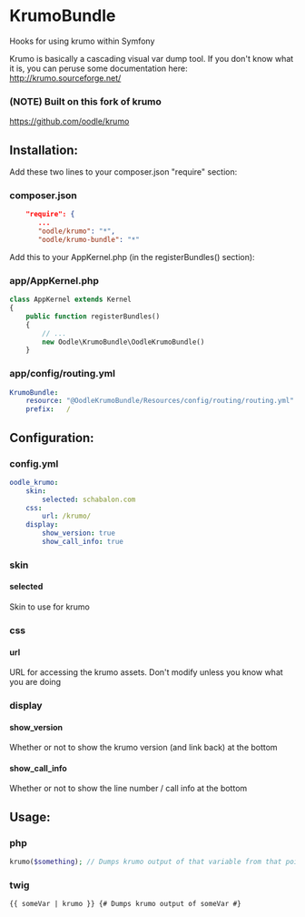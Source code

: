 KrumoBundle
===========

Hooks for using krumo within Symfony

Krumo is basically a cascading visual var dump tool.  If you don't know what it is, you can peruse some documentation here: http://krumo.sourceforge.net/

### (NOTE) Built on this fork of krumo
https://github.com/oodle/krumo

Installation:
-------------
Add these two lines to your composer.json "require" section:

### composer.json
```json
    "require": {
       ...
       "oodle/krumo": "*",
       "oodle/krumo-bundle": "*"
```

Add this to your AppKernel.php (in the registerBundles() section):

### app/AppKernel.php
```php
class AppKernel extends Kernel
{
    public function registerBundles()
    {
        // ...
        new Oodle\KrumoBundle\OodleKrumoBundle()
    }
```

### app/config/routing.yml
```yaml
KrumoBundle:
    resource: "@OodleKrumoBundle/Resources/config/routing/routing.yml"
    prefix:   /
```	

Configuration:
--------------

### config.yml
```yaml
oodle_krumo:
    skin:
        selected: schabalon.com
    css:
        url: /krumo/
    display:
        show_version: true
        show_call_info: true
```

### skin
#### selected
Skin to use for krumo

### css
#### url
URL for accessing the krumo assets.  Don't modify unless you know what you are doing

### display
#### show_version
Whether or not to show the krumo version (and link back) at the bottom
#### show_call_info
Whether or not to show the line number / call info at the bottom

Usage:
------

### php
```php
krumo($something); // Dumps krumo output of that variable from that point
```

### twig
```twig
{{ someVar | krumo }} {# Dumps krumo output of someVar #}
```

